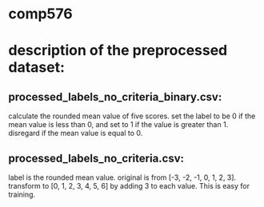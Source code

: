 # comp576

# description of the preprocessed dataset:
## processed_labels_no_criteria_binary.csv: 
calculate the rounded mean value of five scores. set the label to be 0 if the mean value is less than 0, and set to 1 if the value is greater than 1. disregard if the mean value is equal to 0.

## processed_labels_no_criteria.csv: 
label is the rounded mean value. original is from [-3, -2, -1, 0, 1, 2, 3]. transform to [0, 1, 2, 3, 4, 5, 6] by adding 3 to each value. This is easy for training.
